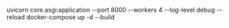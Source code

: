 uvicorn core.asgi:application --port 8000 --workers 4 --log-level debug --reload
docker-compose up -d --build  